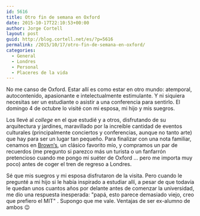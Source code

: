 ```yaml
---
id: 5616
title: Otro fin de semana en Oxford
date: 2015-10-17T22:10:53+00:00
author: Jorge Cortell
layout: post
guid: http://blog.cortell.net/es/?p=5616
permalink: /2015/10/17/otro-fin-de-semana-en-oxford/
categories:
  - General
  - Londres
  - Personal
  - Placeres de la vida
---
```

No me canso de Oxford. Estar allí es como estar en otro mundo: atemporal, autocontenido, apasionante e intelectualmente estimulante. Y ni siquiera necesitas ser un estudiante o asistir a una conferencia para sentirlo. El domingo 4 de octubre lo visité con mi esposa, mi hijo y mis suegros.

Los llevé al _college_ en el que estudié y a otros, disfrutando de su arquitectura y jardines, maravillado por la increíble cantidad de eventos culturales (principalmente conciertos y conferencias, aunque no tanto arte) que hay para ser un lugar tan pequeño. Para finalizar con una nota familiar, cenamos en <a href="http://www.browns-restaurants.co.uk/restaurants/southeast/oxford" target="_blank">Brown‘s</a>, un clásico favorito mío, y compramos un par de recuerdos (me pregunto si parezco más un turista o un fanfarrón pretencioso cuando me pongo mi suéter de Oxford ... pero me importa muy poco) antes de coger el tren de regreso a Londres.

Sé que mis suegros y mi esposa disfrutaron de la visita. Pero cuando le pregunté a mi hijo si le había inspirado a estudiar allí, a pesar de que todavía le quedan unos cuantos años por delante antes de comenzar la universidad, me dio una respuesta inesperada: "papá, esto parece demasiado viejo, creo que prefiero el MIT" . Supongo que me vale. Ventajas de ser ex-alumno de ambos 😉